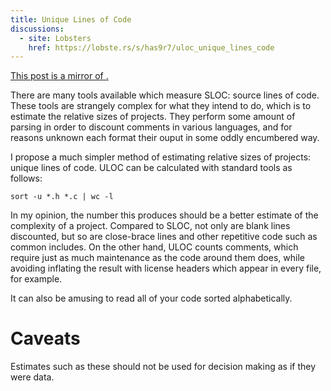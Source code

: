 ```yaml
---
title: Unique Lines of Code
discussions:
  - site: Lobsters
    href: https://lobste.rs/s/has9r7/uloc_unique_lines_code
---
```


<ins>
This post is a mirror of <https://text.causal.agency/004-uloc.txt>.
</ins>

There are many tools available
which measure SLOC: source lines of code.
These tools are strangely complex
for what they intend to do,
which is to estimate the relative sizes of projects.
They perform some amount of parsing
in order to discount comments in various languages,
and for reasons unknown each format their ouput
in some oddly encumbered way.

I propose a much simpler method
of estimating relative sizes of projects:
unique lines of code.
ULOC can be calculated with standard tools as follows:

	sort -u *.h *.c | wc -l

In my opinion,
the number this produces
should be a better estimate of
the complexity of a project.
Compared to SLOC,
not only are blank lines discounted,
but so are close-brace lines
and other repetitive code
such as common includes.
On the other hand,
ULOC counts comments,
which require just as much maintenance
as the code around them does,
while avoiding inflating the result
with license headers which appear in every file,
for example.

It can also be amusing
to read all of your code sorted alphabetically.

# Caveats

Estimates such as these
should not be used for decision making
as if they were data.
